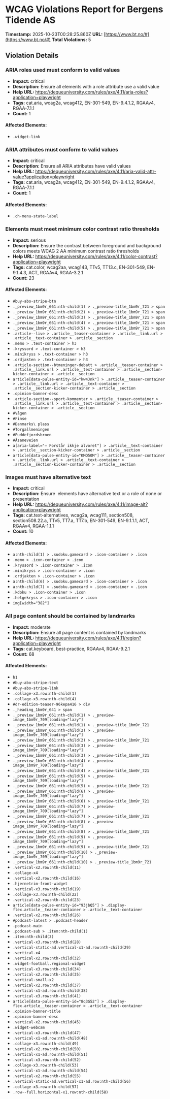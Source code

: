 # WCAG Violations Report for Bergens Tidende AS

**Timestamp:** 2025-10-23T00:28:25.860Z
**URL:** [https://www.bt.no/#](https://www.bt.no/#)
**Total Violations:** 5

## Violation Details

### ARIA roles used must conform to valid values

- **Impact:** critical
- **Description:** Ensure all elements with a role attribute use a valid value
- **Help URL:** https://dequeuniversity.com/rules/axe/4.11/aria-roles?application=playwright
- **Tags:** cat.aria, wcag2a, wcag412, EN-301-549, EN-9.4.1.2, RGAAv4, RGAA-7.1.1
- **Count:** 1

#### Affected Elements:

- `.widget-link`

### ARIA attributes must conform to valid values

- **Impact:** critical
- **Description:** Ensure all ARIA attributes have valid values
- **Help URL:** https://dequeuniversity.com/rules/axe/4.11/aria-valid-attr-value?application=playwright
- **Tags:** cat.aria, wcag2a, wcag412, EN-301-549, EN-9.4.1.2, RGAAv4, RGAA-7.1.1
- **Count:** 1

#### Affected Elements:

- `.ch-menu-state-label`

### Elements must meet minimum color contrast ratio thresholds

- **Impact:** serious
- **Description:** Ensure the contrast between foreground and background colors meets WCAG 2 AA minimum contrast ratio thresholds
- **Help URL:** https://dequeuniversity.com/rules/axe/4.11/color-contrast?application=playwright
- **Tags:** cat.color, wcag2aa, wcag143, TTv5, TT13.c, EN-301-549, EN-9.1.4.3, ACT, RGAAv4, RGAA-3.2.1
- **Count:** 23

#### Affected Elements:

- `#buy-abo-stripe-btn`
- `._preview_1bm9r_661:nth-child(1) > ._preview-title_1bm9r_721 > span`
- `._preview_1bm9r_661:nth-child(2) > ._preview-title_1bm9r_721 > span`
- `._preview_1bm9r_661:nth-child(3) > ._preview-title_1bm9r_721 > span`
- `._preview_1bm9r_661:nth-child(4) > ._preview-title_1bm9r_721 > span`
- `._preview_1bm9r_661:nth-child(5) > ._preview-title_1bm9r_721 > span`
- `.article--live > .article__teaser-container > .article__link.url > .article__text-container > .article__section`
- `.memo > .text-container > h3`
- `.kryssord > .text-container > h3`
- `.minikryss > .text-container > h3`
- `.ordjakten > .text-container > h3`
- `.article-section--btmeninger-debatt > .article__teaser-container > .article__link.url > .article__text-container > .article__section-kicker-container > .article__section`
- `article[data-pulse-entity-id="kw4Jnk"] > .article__teaser-container > .article__link.url > .article__text-container > .article__section-kicker-container > .article__section`
- `.opinion-banner-desc`
- `.article-section--sport-kommentar > .article__teaser-container > .article__link.url > .article__text-container > .article__section-kicker-container > .article__section`
- `#Vågen`
- `#Finse`
- `#Danmarks\ plass`
- `#Torgallmeningen`
- `#Puddefjordsbroen`
- `#Åsaneveien`
- `a[aria-label="– Forstår ikkje alvoret"] > .article__text-container > .article__section-kicker-container > .article__section`
- `article[data-pulse-entity-id="KMO50M"] > .article__teaser-container > .article__link.url > .article__text-container > .article__section-kicker-container > .article__section`

### Images must have alternative text

- **Impact:** critical
- **Description:** Ensure <img> elements have alternative text or a role of none or presentation
- **Help URL:** https://dequeuniversity.com/rules/axe/4.11/image-alt?application=playwright
- **Tags:** cat.text-alternatives, wcag2a, wcag111, section508, section508.22.a, TTv5, TT7.a, TT7.b, EN-301-549, EN-9.1.1.1, ACT, RGAAv4, RGAA-1.1.1
- **Count:** 10

#### Affected Elements:

- `a:nth-child(1) > .sudoku.gamecard > .icon-container > .icon`
- `.memo > .icon-container > .icon`
- `.kryssord > .icon-container > .icon`
- `.minikryss > .icon-container > .icon`
- `.ordjakten > .icon-container > .icon`
- `a:nth-child(6) > .sudoku.gamecard > .icon-container > .icon`
- `a:nth-child(7) > .sudoku.gamecard > .icon-container > .icon`
- `.kdoku > .icon-container > .icon`
- `.helgekryss > .icon-container > .icon`
- `img[width="382"]`

### All page content should be contained by landmarks

- **Impact:** moderate
- **Description:** Ensure all page content is contained by landmarks
- **Help URL:** https://dequeuniversity.com/rules/axe/4.11/region?application=playwright
- **Tags:** cat.keyboard, best-practice, RGAAv4, RGAA-9.2.1
- **Count:** 68

#### Affected Elements:

- `h1`
- `#buy-abo-stripe-text`
- `#buy-abo-stripe-link`
- `.collage-x3.row:nth-child(1)`
- `.collage-x3.row:nth-child(4)`
- `#dr-edition-teaser-96kepa416 > div`
- `._heading_1bm9r_641 > span`
- `._preview_1bm9r_661:nth-child(1) > ._preview-image_1bm9r_709[loading="lazy"]`
- `._preview_1bm9r_661:nth-child(1) > ._preview-title_1bm9r_721`
- `._preview_1bm9r_661:nth-child(2) > ._preview-image_1bm9r_709[loading="lazy"]`
- `._preview_1bm9r_661:nth-child(2) > ._preview-title_1bm9r_721`
- `._preview_1bm9r_661:nth-child(3) > ._preview-image_1bm9r_709[loading="lazy"]`
- `._preview_1bm9r_661:nth-child(3) > ._preview-title_1bm9r_721`
- `._preview_1bm9r_661:nth-child(4) > ._preview-image_1bm9r_709[loading="lazy"]`
- `._preview_1bm9r_661:nth-child(4) > ._preview-title_1bm9r_721`
- `._preview_1bm9r_661:nth-child(5) > ._preview-image_1bm9r_709[loading="lazy"]`
- `._preview_1bm9r_661:nth-child(5) > ._preview-title_1bm9r_721`
- `._preview_1bm9r_661:nth-child(6) > ._preview-image_1bm9r_709[loading="lazy"]`
- `._preview_1bm9r_661:nth-child(6) > ._preview-title_1bm9r_721`
- `._preview_1bm9r_661:nth-child(7) > ._preview-image_1bm9r_709[loading="lazy"]`
- `._preview_1bm9r_661:nth-child(7) > ._preview-title_1bm9r_721`
- `._preview_1bm9r_661:nth-child(8) > ._preview-image_1bm9r_709[loading="lazy"]`
- `._preview_1bm9r_661:nth-child(8) > ._preview-title_1bm9r_721`
- `._preview_1bm9r_661:nth-child(9) > ._preview-image_1bm9r_709[loading="lazy"]`
- `._preview_1bm9r_661:nth-child(9) > ._preview-title_1bm9r_721`
- `._preview_1bm9r_661:nth-child(10) > ._preview-image_1bm9r_709[loading="lazy"]`
- `._preview_1bm9r_661:nth-child(10) > ._preview-title_1bm9r_721`
- `.vertical-x2.row:nth-child(11)`
- `.collage-x4`
- `.vertical-x2.row:nth-child(16)`
- `.hjernetrim-front-widget`
- `.vertical-x3.row:nth-child(19)`
- `.collage-x3.row:nth-child(22)`
- `.vertical-x2.row:nth-child(23)`
- `article[data-pulse-entity-id="93jbQ5"] > .display-flex.article__teaser-container > .article__text-container`
- `.vertical-x2.row:nth-child(26)`
- `#podcast-latest > .podcast-header`
- `.podcast-main`
- `.podcast-sub > .item:nth-child(1)`
- `.item:nth-child(3)`
- `.vertical-x3.row:nth-child(28)`
- `.vertical-static-ad.vertical-x1-ad.row:nth-child(29)`
- `.vertical-x4`
- `.vertical-x2.row:nth-child(32)`
- `.widget-football.regional-widget`
- `.vertical-x3.row:nth-child(34)`
- `.vertical-x2.row:nth-child(35)`
- `.vertical-small-x2`
- `.vertical-x2.row:nth-child(37)`
- `.vertical-x1-ad.row:nth-child(38)`
- `.vertical-x3.row:nth-child(41)`
- `article[data-pulse-entity-id="8q3G52"] > .display-flex.article__teaser-container > .article__text-container`
- `.opinion-banner-title`
- `.opinion-banner-desc`
- `.vertical-x2.row:nth-child(45)`
- `.widget-webcam`
- `.vertical-x3.row:nth-child(47)`
- `.vertical-x1-ad.row:nth-child(48)`
- `.collage-x3.row:nth-child(49)`
- `.vertical-x2.row:nth-child(50)`
- `.vertical-x1-ad.row:nth-child(51)`
- `.vertical-x3.row:nth-child(52)`
- `.collage-x3.row:nth-child(53)`
- `.vertical-x1-ad.row:nth-child(54)`
- `.vertical-x2.row:nth-child(55)`
- `.vertical-static-ad.vertical-x1-ad.row:nth-child(56)`
- `.collage-x3.row:nth-child(57)`
- `.row--full.horizontal-x1.row:nth-child(58)`
